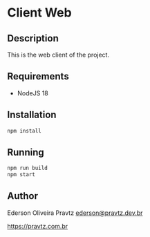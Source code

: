 # Client Web

## Description
This is the web client of the project.

## Requirements
- NodeJS 18

## Installation
```bash
npm install
```

## Running
```bash
npm run build
npm start
```

## Author
Ederson Oliveira Pravtz
ederson@pravtz.dev.br

https://pravtz.com.br